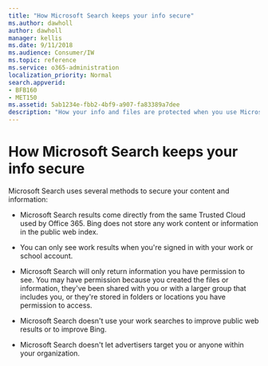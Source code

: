 ```yaml
---
title: "How Microsoft Search keeps your info secure"
ms.author: dawholl
author: dawholl
manager: kellis
ms.date: 9/11/2018
ms.audience: Consumer/IW
ms.topic: reference
ms.service: o365-administration
localization_priority: Normal
search.appverid:
- BFB160
- MET150
ms.assetid: 5ab1234e-fbb2-4bf9-a907-fa83389a7dee
description: "How your info and files are protected when you use Microsoft Search"
---
```


# How Microsoft Search keeps your info secure

Microsoft Search uses several methods to secure your content and information:
  
- Microsoft Search results come directly from the same Trusted Cloud used by Office 365. Bing does not store any work content or information in the public web index.
    
- You can only see work results when you're signed in with your work or school account.
    
- Microsoft Search will only return information you have permission to see. You may have permission because you created the files or information, they've been shared with you or with a larger group that includes you, or they're stored in folders or locations you have permission to access.
    
- Microsoft Search doesn't use your work searches to improve public web results or to improve Bing.
    
- Microsoft Search doesn't let advertisers target you or anyone within your organization.

  

